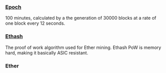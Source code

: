 ### [Epoch](http://ethereum.gitbooks.io/frontier-guide/content/mining.html)
100 minutes, calculated by a the generation of 30000 blocks at a rate of one block every 12 seconds.

### [Ethash](https://github.com/ethereum/wiki/wiki/Ethash)
The proof of work algorithm used for Ether mining. Ethash PoW is memory hard, making it basically ASIC resistant.

### Ether
